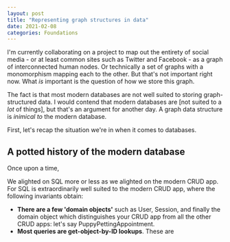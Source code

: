 ```yaml
---
layout: post
title: "Representing graph structures in data"
date: 2021-02-08
categories: Foundations
---
```


I'm currently collaborating on a project to map out the entirety of social media - or at least common sites such as Twitter and Facebook - as a graph of interconnected human nodes. Or technically a set of graphs with a monomorphism mapping each to the other. But that's not important right now. What _is_ important is the question of how we store this graph.

The fact is that most modern databases are not well suited to storing graph-structured data. I would contend that modern databases are [not suited to a _lot_ of things], but that's an argument for another day. A graph data structure is _inimical to_ the modern database.

First, let's recap the situation we're in when it comes to databases.

## A potted history of the modern database

Once upon a time,

We alighted on SQL more or less as we alighted on the modern CRUD app. For SQL is extraordinarily well suited to the modern CRUD app, where the following invariants obtain:

- **There are a few 'domain objects'** such as User, Session, and finally the domain object which distinguishes your CRUD app from all the other CRUD apps: let's say PuppyPettingAppointment.
- **Most queries are get-object-by-ID lookups**. These are 
